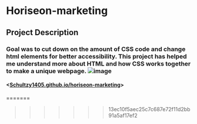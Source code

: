 # Horiseon-marketing

## Project Description 

 ### Goal was to cut down on the amount of CSS code and change html elements for better accessibility. This project has helped me understand more about HTML and how CSS works together to make a unique webpage. ![image](https://github.com/Schultzy1405/Horiseon-marketing/assets/156715689/1aa7930c-4d22-4f0b-a38d-4277c6953611) 

 #### <[Schultzy1405.github.io/horiseon-marketing](https://schultzy1405.github.io/Horiseon-marketing/)>
=======
>>>>>>> 13ec10f5aec25c7c687e72f11d2bb91a5af17ef2
